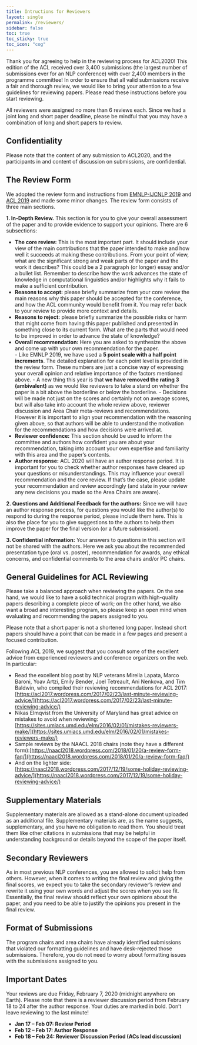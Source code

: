 ```yaml
---
title: Intructions for Reviewers
layout: single
permalink: /reviewers/
sidebar: false
toc: true
toc_sticky: true
toc_icon: "cog"
---
```


Thank you for agreeing to help in the reviewing process for ACL2020!  This edition of the ACL received over 3,400 submissions (the largest number of submissions ever for an NLP conference) with over 2,400 members in the programme committee! In order to ensure that all valid submissions receive a fair and thorough review, we would like to bring your attention to a few guidelines for reviewing papers. Please read these instructions before you start reviewing. 

All reviewers were assigned no more than 6 reviews each.  Since we had a joint long and short paper deadline, please be mindful that you may have a combination of long and short papers to review.

## Confidentiality

Please note that the content of any submission to ACL2020, and the participants in and content of discussion on submissions, are confidential.

## The Review Form

We adopted the review form and instructions from [EMNLP-IJCNLP 2019](https://www.emnlp-ijcnlp2019.org/calls/reviewing) and [ACL 2019](http://www.acl2019.org/EN/instructions-for-reviewers.xhtml) and made some minor changes. The review form consists of three main sections. 

<b>1. In-Depth Review.</b> This section is for you to give your overall assessment of the paper and to provide evidence to support your opinions. There are 6 subsections:
   - <b>The core review:</b> This is the most important part. It should include your view of the main contributions that the paper intended to make and how well it succeeds at making these contributions. From your point of view, what are the significant strong and weak parts of the paper and the work it describes? This could be a 2 paragraph (or longer) essay and/or a bullet list. Remember to describe how the work advances the state of knowledge in computational linguistics and/or highlights why it fails to make a sufficient contribution.
   - <b>Reasons to accept:</b> please briefly summarize from your core review the main reasons why this paper should be accepted for the conference, and how the ACL community would benefit from it. You may refer back to your review to provide more context and details.
   - <b>Reasons to reject:</b> please briefly summarize the possible risks or harm that might come from having this paper published and presented in something close to its current form. What are the parts that would need to be improved in order to advance the state of knowledge?
   - <b>Overall recommendation:</b> Here you are asked to synthesize the above and come up with your own recommendation for the paper.  
	- Like EMNLP 2019, we have used a <b>5 point scale with a half point increments</b>. The detailed explanation for each point level is provided in the review form. These numbers are just a concise way of expressing your overall opinion and relative importance of the factors mentioned above. 
	- A new thing this year is that <b>we have removed the rating 3 (ambivalent)</b> as we would like reviewers to take a stand on whether the paper is a bit above the borderline or below the borderline. 
	- Decisions will be made not just on the scores and certainly not on average scores, but will also take into account the whole review above, reviewer discussion and Area Chair meta-reviews and recommendations. However it is important to align your recommendation with the reasoning given above, so that authors will be able to understand the motivation for the recommendations and how decisions were arrived at. 
   - <b>Reviewer confidence:</b> This section should be used to inform the committee and authors how confident you are about your recommendation, taking into account your own expertise and familiarity with this area and the paper’s contents.
   - <b>Author response:</b> ACL 2020 will have an author response period. It is important for you to check whether author responses have cleared up your questions or misunderstandings. This may influence your overall recommendation and the core review. If that’s the case, please update your recommendation and review accordingly (and state in your review any new decisions you made so the Area Chairs are aware). 

<b>2. Questions and Additional Feedback for the authors:</b> Since we will have an author response process, for questions you would like the author(s) to respond to during the response period, please include them here. This is also the place for you to give suggestions to the authors to help them improve the paper for the final version (or a future submission).

<b>3. Confidential information:</b> Your answers to questions in this section will not be shared with the authors. Here we ask you about the recommended presentation type (oral vs. poster), recommendation for awards, any ethical concerns, and confidential comments to the area chairs and/or PC chairs.

## General Guidelines for ACL Reviewing

Please take a balanced approach when reviewing the papers. On the one hand, we would like to have a solid technical program with high-quality papers describing a complete piece of work; on the other hand, we also want a broad and interesting program, so please keep an open mind when evaluating and recommending the papers assigned to you. 

Please note that a short paper is not a shortened long paper. Instead short papers should have a point that can be made in a few pages and present a focused contribution. 

Following ACL 2019, we suggest that you consult some of the excellent advice from experienced reviewers and conference organizers on the web. In particular:
- Read the excellent blog post by NLP veterans Mirella Lapata, Marco Baroni, Yoav Artzi, Emily Bender, Joel Tetreault, Ani Nenkova, and Tim Baldwin, who compiled their reviewing recommendations for ACL 2017: [https://acl2017.wordpress.com/2017/02/23/last-minute-reviewing-advice/](https://acl2017.wordpress.com/2017/02/23/last-minute-reviewing-advice/)
- Nikas Elmqvist from the University of Maryland has great advice on mistakes to avoid when reviewing: [https://sites.umiacs.umd.edu/elm/2016/02/01/mistakes-reviewers-make/](https://sites.umiacs.umd.edu/elm/2016/02/01/mistakes-reviewers-make/)
- Sample reviews by the NAACL 2018 chairs (note they have a different form):[https://naacl2018.wordpress.com/2018/01/20/a-review-form-faq/](https://naacl2018.wordpress.com/2018/01/20/a-review-form-faq/)
- And on the lighter side: [https://naacl2018.wordpress.com/2017/12/19/some-holiday-reviewing-advice/](https://naacl2018.wordpress.com/2017/12/19/some-holiday-reviewing-advice/)

## Supplementary Materials

Supplementary materials are allowed as a stand-alone document uploaded as an additional file. Supplementary materials are, as the name suggests, supplementary, and you have no obligation to read them. You should treat them like other citations in submissions that may be helpful in understanding background or details beyond the scope of the paper itself.

## Secondary Reviewers

As in most previous NLP conferences, you are allowed to solicit help from others. However, when it comes to writing the final review and giving the final scores, we expect you to take the secondary reviewer’s review and rewrite it using your own words and adjust the scores when you see fit. Essentially, the final review should reflect your own opinions about the paper, and you need to be able to justify the opinions you present in the final review.

## Format of Submissions

The program chairs and area chairs have already identified submissions that violated our formatting guidelines and have desk-rejected those submissions. Therefore, you do not need to worry about formatting issues with the submissions assigned to you.

## Important Dates

Your reviews are due Friday, February 7, 2020 (midnight anywhere on Earth).   Please note that there is a reviewer discussion period from February 18 to 24 after the author response.  Your duties are marked in bold.  Don’t leave reviewing to the last minute!

- <b>Jan 17 &ndash; Feb 07: Review Period</b>
- <b>Feb 12 &ndash; Feb 17: Author Response</b>
- <b>Feb 18 &ndash; Feb 24: Reviewer Discussion Period (ACs lead discussion)</b>



